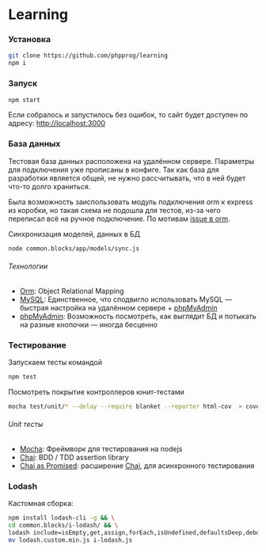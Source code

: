 # Learning

### Установка
```sh
git clone https://github.com/phpprog/learning
npm i
```

### Запуск
```sh
npm start
```
Если собралось и запустилось без ошибок, то сайт будет доступен по адресу: <http://localhost:3000>

### База данных

Тестовая база данных расположена на удалённом сервере. Параметры для подключения уже прописаны в конфиге.
Так как база для разработки является общей, не нужно рассчитывать, что в ней будет что-то долго храниться.

Была возможность заиспользовать модуль подключения orm к express из коробки, но такая схема не подошла для тестов,
из-за чего переписал всё на ручное подключение. По мотивам [issue в orm].

Синхронизация моделей, данных в БД
```sh
node common.blocks/app/models/sync.js
```

###### Технологии
* [Orm]:  Object Relational Mapping 
* [MySQL]: Единственное, что сподвигло использовать MySQL — быстрая настройка на удалённом сервере + [phpMyAdmin]
* [phpMyAdmin]: Возможность посмотреть, как выглядит БД и потыкать на разные кнопочки — иногда бесценно

### Тестирование
Запускаем тесты командой
```sh
npm test
```

Посмотреть покрытие контроллеров юнит-тестами
```sh
mocha test/unit/* --delay --require blanket --reporter html-cov  > coverage.html && open coverage.html
```

###### Unit тесты
* [Mocha]: Фреймворк для тестирования на nodejs
* [Chai]: BDD / TDD assertion library
* [Chai as Promised]: расширение [Chai], для асинхронного тестирования

### Lodash

Кастомная сборка:
```sh
npm install lodash-cli -g && \
cd common.blocks/i-lodash/ && \
lodash include=isEmpty,get,assign,forEach,isUndefined,defaultsDeep,debounce,pick,map,trim,every,shuffle -p && \
mv lodash.custom.min.js i-lodash.js
```

[issue в orm]: <https://github.com/dresende/node-orm2/issues/524>
[Orm]: <http://dresende.github.io/node-orm2/>
[MySQL]: <http://www.mysql.com/>
[phpMyAdmin]: <http://77.120.103.67/myadmin/>
[Mocha]: <http://mochajs.org/>
[Chai]: <http://chaijs.com/api/assert/>
[Chai as Promised]: <https://github.com/domenic/chai-as-promised>
